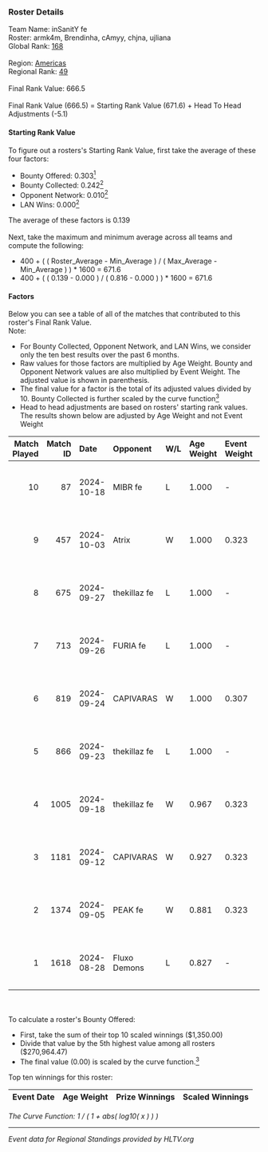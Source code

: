 ### Roster Details<br />
Team Name: inSanitY fe<br />
Roster: armk4m, Brendinha, cAmyy, chjna, ujliana<br />
Global Rank: [168](../../standings_global_2024_10_23.md)<br />
<br />
Region: [Americas]( ../../standings_americas_2024_10_23.md)<br />
Regional Rank: [49]( ../../standings_americas_2024_10_23.md)<br />
<br />
Final Rank Value:  666.5<br />
<br />
Final Rank Value (666.5) = Starting Rank Value (671.6) + Head To Head Adjustments (-5.1)<br />

#### Starting Rank Value<br />
To figure out a rosters's Starting Rank Value, first take the average of these four factors:<br />
- Bounty Offered: 0.303[<sup>1</sup>](#table2)
- Bounty Collected: 0.242[<sup>2</sup>](#table1)
- Opponent Network: 0.010[<sup>2</sup>](#table1)
- LAN Wins: 0.000[<sup>2</sup>](#table1)

The average of these factors is 0.139<br />
<br />
Next, take the maximum and minimum average across all teams and compute the following:<br />
- 400 + ( ( Roster_Average - Min_Average ) / ( Max_Average - Min_Average ) ) * 1600 = 671.6
- 400 + ( ( 0.139 - 0.000 ) / ( 0.816 - 0.000 ) ) * 1600 = 671.6


#### Factors<br />
Below you can see a table of all of the matches that contributed to this roster's Final Rank Value.<br />
Note:<br />

- For Bounty Collected, Opponent Network, and LAN Wins, we consider only the ten best results over the past 6 months.
- Raw values for those factors are multiplied by Age Weight. Bounty and Opponent Network values are also multiplied by Event Weight. The adjusted value is shown in parenthesis.
- The final value for a factor is the total of its adjusted values divided by 10. Bounty Collected is further scaled by the curve function[<sup>3</sup>](#curveFunction)
- Head to head adjustments are based on rosters' starting rank values. The results shown below are adjusted by Age Weight and not Event Weight
<span id="table1"></span><br />


| Match Played | Match ID | Date       | Opponent     | W/L | Age Weight | Event Weight | Bounty Collected | Opponent Network | LAN Wins  | H2H Adj. | Roster                                   |
| -: | -: | :- | :- | :- | :- | :- | :- | :- | :- | -: | :- |
|           10 |       87 | 2024-10-18 | MIBR fe      | L   | 1.000      | -            | -                | -                | -         |   -13.05 | armk4m, Brendinha, cAmyy, chjna, ujliana |
|            9 |      457 | 2024-10-03 | Atrix        | W   | 1.000      | 0.323        | 0.006 (0.002)    | 0.164 (0.053)    | 0 (0.000) |    16.09 | armk4m, Brendinha, cAmyy, chjna, ujliana |
|            8 |      675 | 2024-09-27 | thekillaz fe | L   | 1.000      | -            | -                | -                | -         |   -16.26 | armk4m, Brendinha, cAmyy, chjna, ujliana |
|            7 |      713 | 2024-09-26 | FURIA fe     | L   | 1.000      | -            | -                | -                | -         |    -8.69 | armk4m, Brendinha, cAmyy, chjna, ujliana |
|            6 |      819 | 2024-09-24 | CAPIVARAS    | W   | 1.000      | 0.307        | 0.004 (0.001)    | 0.000 (0.000)    | 0 (0.000) |     8.46 | armk4m, Brendinha, cAmyy, chjna, ujliana |
|            5 |      866 | 2024-09-23 | thekillaz fe | L   | 1.000      | -            | -                | -                | -         |   -16.79 | armk4m, Brendinha, cAmyy, chjna, ujliana |
|            4 |     1005 | 2024-09-18 | thekillaz fe | W   | 0.967      | 0.323        | 0.006 (0.002)    | 0.113 (0.035)    | 0 (0.000) |    14.14 | armk4m, Brendinha, cAmyy, chjna, ujliana |
|            3 |     1181 | 2024-09-12 | CAPIVARAS    | W   | 0.927      | 0.323        | 0.004 (0.001)    | 0.000 (0.000)    | 0 (0.000) |     8.77 | armk4m, Brendinha, cAmyy, chjna, ujliana |
|            2 |     1374 | 2024-09-05 | PEAK fe      | W   | 0.881      | 0.323        | 0.005 (0.001)    | 0.035 (0.010)    | 0 (0.000) |    12.18 | armk4m, Brendinha, cAmyy, chjna, ujliana |
|            1 |     1618 | 2024-08-28 | Fluxo Demons | L   | 0.827      | -            | -                | -                | -         |    -9.91 | armk4m, Brendinha, cAmyy, chjna, ujliana |

<br />
<span id="table2"></span><br />
To calculate a roster's Bounty Offered:<br />

- First, take the sum of their top 10 scaled winnings ($1,350.00)
- Divide that value by the 5th highest value among all rosters ($270,964.47)
- The final value (0.00) is scaled by the curve function.[<sup>3</sup>](#curveFunction)

Top ten winnings for this roster:<br />

| Event Date | Age Weight | Prize Winnings | Scaled Winnings |
| :- | -: | :- | :- |


<span id="curveFunction"></span>_The Curve Function: 1 / ( 1 + abs( log10( x ) ) )_<br />

---
_Event data for Regional Standings provided by HLTV.org_<br />
